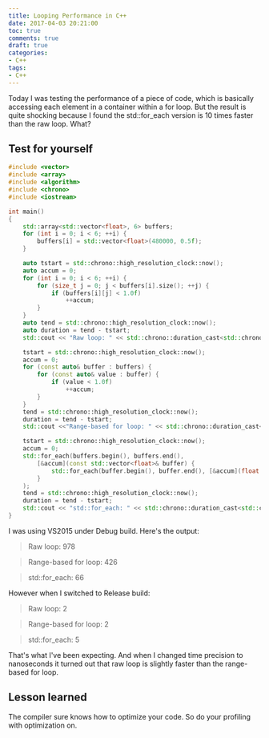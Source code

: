 ```yaml
---
title: Looping Performance in C++
date: 2017-04-03 20:21:00
toc: true
comments: true
draft: true
categories:
- C++
tags:
- C++
---
```


Today I was testing the performance of a piece of code, which is basically accessing each element in a container within a for loop. But the result is quite shocking because I found the std::for_each version is 10 times faster than the raw loop. What?

<!-- more -->

## Test for yourself

```cpp
#include <vector>
#include <array>
#include <algorithm>
#include <chrono>
#include <iostream>

int main()
{
	std::array<std::vector<float>, 6> buffers;
	for (int i = 0; i < 6; ++i) {
		buffers[i] = std::vector<float>(480000, 0.5f);
	}

	auto tstart = std::chrono::high_resolution_clock::now();
	auto accum = 0;
	for (int i = 0; i < 6; ++i) {
		for (size_t j = 0; j < buffers[i].size(); ++j) {
			if (buffers[i][j] < 1.0f)
				++accum;
		}
	}
	auto tend = std::chrono::high_resolution_clock::now();
	auto duration = tend - tstart;
	std::cout << "Raw loop: " << std::chrono::duration_cast<std::chrono::milliseconds>(duration).count() << std::endl;

	tstart = std::chrono::high_resolution_clock::now();
	accum = 0;
	for (const auto& buffer : buffers) {
		for (const auto& value : buffer) {
			if (value < 1.0f)
				++accum;
		}
	}
	tend = std::chrono::high_resolution_clock::now();
	duration = tend - tstart;
	std::cout <<"Range-based for loop: " << std::chrono::duration_cast<std::chrono::milliseconds>(duration).count() << std::endl;

	tstart = std::chrono::high_resolution_clock::now();
	accum = 0;
	std::for_each(buffers.begin(), buffers.end(),
		[&accum](const std::vector<float>& buffer) {
			std::for_each(buffer.begin(), buffer.end(), [&accum](float value) { if (value < 1.0f) ++accum; });
		}
	);
	tend = std::chrono::high_resolution_clock::now();
	duration = tend - tstart;
	std::cout << "std::for_each: " << std::chrono::duration_cast<std::chrono::milliseconds>(duration).count() << std::endl;
}
```

I was using VS2015 under Debug build. Here's the output:

> Raw loop: 978

> Range-based for loop: 426

> std::for_each: 66

However when I switched to Release build:

> Raw loop: 2

> Range-based for loop: 2

> std::for_each: 5

That's what I've been expecting. And when I changed time precision to nanoseconds it turned out that raw loop is slightly faster than the range-based for loop.

## Lesson learned

The compiler sure knows how to optimize your code. So do your profiling with optimization on.
